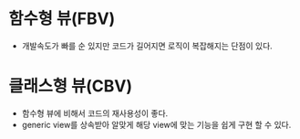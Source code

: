 # 함수형 뷰(FBV)
- 개발속도가 빠를 순 있지만 코드가 길어지면 로직이 복잡해지는 단점이 있다.

# 클래스형 뷰(CBV)
- 함수형 뷰에 비해서 코드의 재사용성이 좋다.
- generic view를 상속받아 알맞게 해당 view에 맞는 기능을 쉽게 구현 할 수 있다.